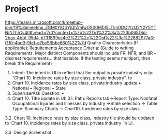 # Project1
https://teams.microsoft.com/l/meetup-join/19%3ameeting_ZGM0YjQ4YjQtZmIwOS00MDI5LTlmODQtYzQ2Y2Y5YTNiNThh%40thread.v2/0?context=%7b%22Tid%22%3a%223b06518d-2bac-4bbf-95d4-d731899ce4e2%22%2c%22Oid%22%3a%22882977a3-f110-4bd3-9fa1-e7bc56bbe660%22%7d
Quality Characteristics (If applicable):
Requirements Acceptance Criteria:
(Guide to writing Requirements: Major distinct Components should include FR, NFR, and BR – discreet requirements… that testable. If the testing seems multipart, then break the Requirement)
1.	Intent: The intent is UI to reflect that the output is private industry only: “Chart 10. Incidence rates by size class, private industry”. to 
1.	Chart 10. Incidence rates by size class, private industry update 
•	 National
•	Regional
•	State
2.	SuperuserAsk Question:
•	
3.	Chart 10. Title update in UI: 
3.1.	Path: Reports tab->Report Type: Nonfatal Occupational Injuries and Illnesses by Industry ->State selection -> Table Type: Summary Charts -> Chart10. Incidence rates by size class.
	
3.2.	Chart 10. Incidence rates by size class, industry tile should be updated to ‘Chart 10. Incidence rates by size class, private industry ‘in UI.
	
3.3.	Design Screenshot.
